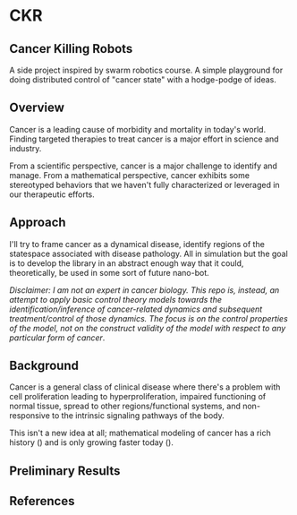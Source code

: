 # CKR
## Cancer Killing Robots

A side project inspired by swarm robotics course.
A simple playground for doing distributed control of "cancer state" with a hodge-podge of ideas.

## Overview

Cancer is a leading cause of morbidity and mortality in today's world.
Finding targeted therapies to treat cancer is a major effort in science and industry.

From a scientific perspective, cancer is a major challenge to identify and manage.
From a mathematical perspective, cancer exhibits some stereotyped behaviors that we haven't fully characterized or leveraged in our therapeutic efforts.


## Approach

I'll try to frame cancer as a dynamical disease, identify regions of the statespace associated with disease pathology. All in simulation but the goal is to develop the library in an abstract enough way that it could, theoretically, be used in some sort of future nano-bot.

*Disclaimer: I am not an expert in cancer biology. This repo is, instead, an attempt to apply basic control theory models towards the identification/inference of cancer-related dynamics and subsequent treatment/control of those dynamics. The focus is on the control properties of the model, not on the construct validity of the model with respect to any particular form of cancer*.

## Background
Cancer is a general class of clinical disease where there's a problem with cell proliferation leading to hyperproliferation, impaired functioning of normal tissue, spread to other regions/functional systems, and non-responsive to the intrinsic signaling pathways of the body.

This isn't a new idea at all; mathematical modeling of cancer has a rich history () and is only growing faster today ().

## Preliminary Results

## References
